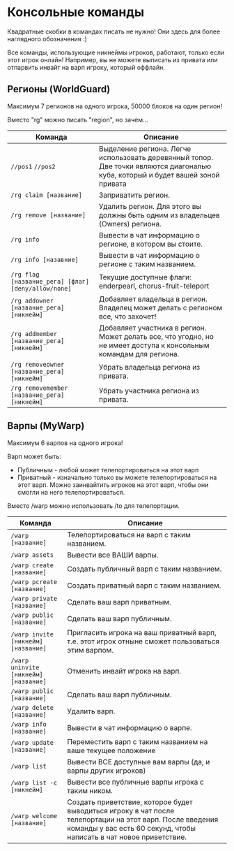 # Консольные команды

Квадратные скобки в командах писать не нужно! Они здесь для более наглядного обозначения :)


Все команды, использующие никнеймы игроков, работают, только если этот игрок онлайн! Например, вы не можете выписать из привата или отпарвить инвайт на варп игроку, который оффлайн.

## Регионы (WorldGuard)

Максимум 7 регионов на одного игрока, 50000 блоков на один регион!


Вместо "rg" можно писать "region", но зачем...

| <b>Команда</b> | <b>Описание</b> |
| ---- | ---- |
| `//pos1` `//pos2` | Выделение региона. Легче использовать деревянный топор. Две точки являются диагональю куба, который и будет вашей зоной привата |
| `/rg claim [название]` | Заприватить регион. |
| `/rg remove [название]` | Удалить регион. Для этого вы должны быть одним из владельцев (Owners) региона. |
| `/rg info` | Вывести в чат информацию о регионе, в котором вы стоите. |
| `/rg info [назавние]` | Вывести в чат информацию о регионе с таким названием. |
| `/rg flag [название_рега] [флаг] [deny/allow/none]` | Текущие доступные флаги: enderpearl, chorus-fruit-teleport |
| `/rg addowner [название_рега] [никнейм]` | Добавляет владельца в регион. Владелец может делать с регионом все, что захочет! |
| `/rg addmember [название_рега] [никнейм]` | Добавляет участника в регион. Может делать все, что угодно, но не имеет доступа к консольным командам для региона. |
| `/rg removeowner [название_рега] [никнейм]` | Убрать владельца региона из привата. |
| `/rg removemember [название_рега] [никнейм]` | Убрать участника региона из привата. |

## Варпы (MyWarp)

Максимум 6 варпов на одного игрока!


Варп может быть: 
- Публичным - любой может телепортироваться на этот варп
- Приватный - изначально только вы можете телепортироваться на этот варп. Можно заинвайтить игроков на этот варп, чтобы они смогли на него телепортироваться.


Вместо /warp можно использовать /to для телепортации.

| <b>Команда</b> | <b>Описание</b> |
| ---- | ---- |
| `/warp [название]` | Телепортироваться на варп с таким названием. |
| `/warp assets` | Вывести все ВАШИ варпы. |
| `/warp create [название]` | Создать публичный варп с таким названием. |
| `/warp pcreate [название]` | Создать приватный варп с таким названием. |
| `/warp private [название]` | Сделать ваш варп приватным. |
| `/warp public [название]` | Сделать ваш варп публичным. |
| `/warp invite [никнейм] [название]` | Пригласить игрока на ваш приватный варп, т.е. этот игрок отныне сможет пользоваться этим варпом. |
| `/warp uninvite [никнейм] [название]` | Отменить инвайт игрока на варп. |
| `/warp public [название]` | Сделать ваш варп публичным. |
| `/warp delete [название]` | Удалить варп. |
| `/warp info [название]` | Вывести в чат информацию о варпе. |
| `/warp update [название]` | Переместить варп с таким названием на ваше текущее положение |
| `/warp list` | Вывести ВСЕ доступные вам варпы (да, и варпы других игроков) |
| `/warp list -c [никнейм]` | Вывести все публичные варпы игрока с таким ником. |
| `/warp welcome [название]` | Создать приветствие, которое будет выводиться игроку в чат после телепортации на этот варп. После введения команды у вас есть 60 секунд, чтобы написать в чат новое приветствие. |
